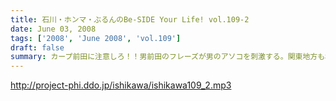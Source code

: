 ```yaml
---
title: 石川・ホンマ・ぶるんのBe-SIDE Your Life! vol.109-2
date: June 03, 2008
tags: ['2008', 'June 2008', 'vol.109']
draft: false
summary: カープ前田に注意しろ！！男前田のフレーズが男のアソコを刺激する。関東地方も梅雨入り・・・傘が欠かせない季節になってまいりました！NAMAE
---
```


http://project-phi.ddo.jp/ishikawa/ishikawa109_2.mp3

